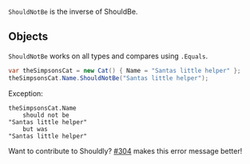 `ShouldNotBe` is the inverse of ShouldBe.

## Objects
`ShouldNotBe` works on all types and compares using `.Equals`.

``` csharp
var theSimpsonsCat = new Cat() { Name = "Santas little helper" };
theSimpsonsCat.Name.ShouldNotBe("Santas little helper");
```

Exception:
```
theSimpsonsCat.Name
    should not be
"Santas little helper"
    but was
"Santas little helper"
```

Want to contribute to Shouldly? [#304](https://github.com/shouldly/shouldly/issues/304) makes this error message better!

